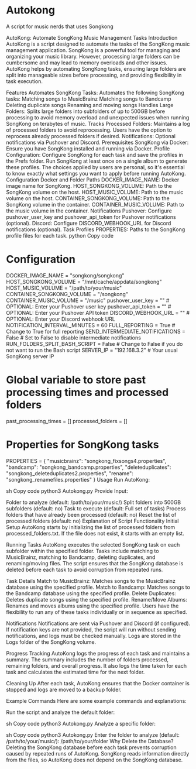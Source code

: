 # Autokong
A script for music nerds that uses Songkong

AutoKong: Automate SongKong Music Management Tasks
Introduction
AutoKong is a script designed to automate the tasks of the SongKong music management application. SongKong is a powerful tool for managing and organizing your music library. However, processing large folders can be cumbersome and may lead to memory overloads and other issues. AutoKong helps by automating SongKong tasks, ensuring large folders are split into manageable sizes before processing, and providing flexibility in task execution.

Features
Automates SongKong Tasks: Automates the following SongKong tasks:
Matching songs to MusicBrainz
Matching songs to Bandcamp
Deleting duplicate songs
Renaming and moving songs
Handles Large Folders: Splits large folders into subfolders of up to 500GB before processing to avoid memory overload and unexpected issues when running SongKong on terabytes of music.
Tracks Processed Folders: Maintains a log of processed folders to avoid reprocessing. Users have the option to reprocess already processed folders if desired.
Notifications: Optional notifications via Pushover and Discord.
Prerequisites
SongKong via Docker: Ensure you have SongKong installed and running via Docker.
Profile Configuration: Configure SongKong for each task and save the profiles in the Prefs folder. Run SongKong at least once on a single album to generate these profiles. The choices applied by users are personal, so it's essential to know exactly what settings you want to apply before running AutoKong.
Configuration
Docker and Folder Paths
DOCKER_IMAGE_NAME: Docker image name for SongKong.
HOST_SONGKONG_VOLUME: Path to the SongKong volume on the host.
HOST_MUSIC_VOLUME: Path to the music volume on the host.
CONTAINER_SONGKONG_VOLUME: Path to the SongKong volume in the container.
CONTAINER_MUSIC_VOLUME: Path to the music volume in the container.
Notifications
Pushover: Configure pushover_user_key and pushover_api_token for Pushover notifications (optional).
Discord: Configure DISCORD_WEBHOOK_URL for Discord notifications (optional).
Task Profiles
PROPERTIES: Paths to the SongKong profile files for each task.
python
Copy code
# Configuration
DOCKER_IMAGE_NAME = "songkong/songkong"
HOST_SONGKONG_VOLUME = "/mnt/cache/appdata/songkong"
HOST_MUSIC_VOLUME = "/path/to/your/music"
CONTAINER_SONGKONG_VOLUME = "/songkong"
CONTAINER_MUSIC_VOLUME = "/music"
pushover_user_key = ""  # OPTIONAL: Enter your Pushover user key
pushover_api_token = ""  # OPTIONAL: Enter your Pushover API token
DISCORD_WEBHOOK_URL = ""  # OPTIONAL: Enter your Discord webhook URL
NOTIFICATION_INTERVAL_MINUTES = 60
FULL_REPORTING = True  # Change to True for full reporting
SEND_INTERMEDIATE_NOTIFICATIONS = False  # Set to False to disable intermediate notifications
RUN_FOLDERS_SPLIT_BASH_SCRIPT = False  # Change to False if you do not want to run the Bash script
SERVER_IP = "192.168.3.2"  # Your usual SongKong server IP

# Global variable to store past processing times and processed folders
past_processing_times = []
processed_folders = []

# Properties for SongKong tasks
PROPERTIES = {
    "musicbrainz": "songkong_fixsongs4.properties",
    "bandcamp": "songkong_bandcamp.properties",
    "deleteduplicates": "songkong_deleteduplicates2.properties",
    "rename": "songkong_renamefiles.properties"
}
Usage
Run AutoKong:

sh
Copy code
python3 Autokong.py
Provide Input:

Folder to analyze (default: /path/to/your/music/)
Split folders into 500GB subfolders (default: no)
Task to execute (default: Full set of tasks)
Process folders that have already been processed (default: no)
Reset the list of processed folders (default: no)
Explanation of Script Functionality
Initial Setup
AutoKong starts by initializing the list of processed folders from processed_folders.txt. If the file does not exist, it starts with an empty list.

Running Tasks
AutoKong executes the selected SongKong task on each subfolder within the specified folder. Tasks include matching to MusicBrainz, matching to Bandcamp, deleting duplicates, and renaming/moving files. The script ensures that the SongKong database is deleted before each task to avoid corruption from repeated runs.

Task Details
Match to MusicBrainz: Matches songs to the MusicBrainz database using the specified profile.
Match to Bandcamp: Matches songs to the Bandcamp database using the specified profile.
Delete Duplicates: Deletes duplicate songs using the specified profile.
Rename/Move Albums: Renames and moves albums using the specified profile.
Users have the flexibility to run any of these tasks individually or in sequence as specified.

Notifications
Notifications are sent via Pushover and Discord (if configured). If notification keys are not provided, the script will run without sending notifications, and logs must be checked manually. Logs are stored in the Logs folder of the SongKong volume.

Progress Tracking
AutoKong logs the progress of each task and maintains a summary. The summary includes the number of folders processed, remaining folders, and overall progress. It also logs the time taken for each task and calculates the estimated time for the next folder.

Cleaning Up
After each task, AutoKong ensures that the Docker container is stopped and logs are moved to a backup folder.

Example Commands
Here are some example commands and explanations:

Run the script and analyze the default folder:

sh
Copy code
python3 Autokong.py
Analyze a specific folder:

sh
Copy code
python3 Autokong.py
Enter the folder to analyze (default: /path/to/your/music/): /path/to/your/folder
Why Delete the Database?
Deleting the SongKong database before each task prevents corruption caused by repeated runs of AutoKong. SongKong reads information directly from the files, so AutoKong does not depend on the SongKong database.
